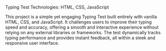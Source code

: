 Typing Test
Technologies: HTML, CSS, JavaScript

This project is a simple yet engaging Typing Test built entirely with vanilla HTML, CSS, and JavaScript. It challenges users to improve their typing speed and accuracy, offering a smooth and interactive experience without relying on any external libraries or frameworks. The test dynamically tracks typing performance and provides instant feedback, all within a sleek and responsive user interface.
